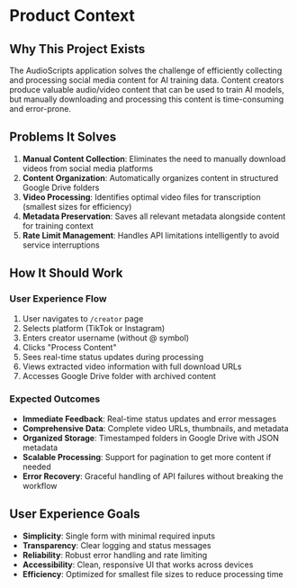 # Product Context

## Why This Project Exists
The AudioScripts application solves the challenge of efficiently collecting and processing social media content for AI training data. Content creators produce valuable audio/video content that can be used to train AI models, but manually downloading and processing this content is time-consuming and error-prone.

## Problems It Solves
1. **Manual Content Collection**: Eliminates the need to manually download videos from social media platforms
2. **Content Organization**: Automatically organizes content in structured Google Drive folders
3. **Video Processing**: Identifies optimal video files for transcription (smallest sizes for efficiency)
4. **Metadata Preservation**: Saves all relevant metadata alongside content for training context
5. **Rate Limit Management**: Handles API limitations intelligently to avoid service interruptions

## How It Should Work

### User Experience Flow
1. User navigates to `/creator` page
2. Selects platform (TikTok or Instagram)
3. Enters creator username (without @ symbol)
4. Clicks "Process Content" 
5. Sees real-time status updates during processing
6. Views extracted video information with full download URLs
7. Accesses Google Drive folder with archived content

### Expected Outcomes
- **Immediate Feedback**: Real-time status updates and error messages
- **Comprehensive Data**: Complete video URLs, thumbnails, and metadata
- **Organized Storage**: Timestamped folders in Google Drive with JSON metadata
- **Scalable Processing**: Support for pagination to get more content if needed
- **Error Recovery**: Graceful handling of API failures without breaking the workflow

## User Experience Goals
- **Simplicity**: Single form with minimal required inputs
- **Transparency**: Clear logging and status messages
- **Reliability**: Robust error handling and rate limiting
- **Accessibility**: Clean, responsive UI that works across devices
- **Efficiency**: Optimized for smallest file sizes to reduce processing time 